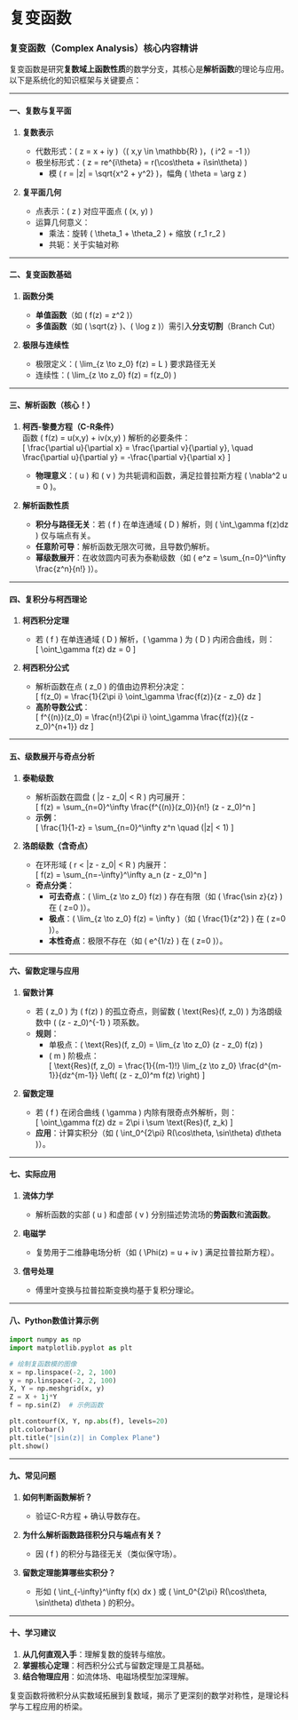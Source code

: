# 复变函数

### **复变函数（Complex Analysis）核心内容精讲**

复变函数是研究**复数域上函数性质**的数学分支，其核心是**解析函数**的理论与应用。以下是系统化的知识框架与关键要点：

---

#### **一、复数与复平面**
1. **复数表示**  
   - 代数形式：\( z = x + iy \)（\( x,y \in \mathbb{R} \)，\( i^2 = -1 \)）  
   - 极坐标形式：\( z = re^{i\theta} = r(\cos\theta + i\sin\theta) \)  
     - 模 \( r = |z| = \sqrt{x^2 + y^2} \)，幅角 \( \theta = \arg z \)

2. **复平面几何**  
   - 点表示：\( z \) 对应平面点 \( (x, y) \)  
   - 运算几何意义：  
     - 乘法：旋转 \( \theta_1 + \theta_2 \) + 缩放 \( r_1 r_2 \)  
     - 共轭：关于实轴对称

---

#### **二、复变函数基础**
1. **函数分类**  
   - **单值函数**（如 \( f(z) = z^2 \)）  
   - **多值函数**（如 \( \sqrt{z} \)、\( \log z \)）需引入**分支切割**（Branch Cut）

2. **极限与连续性**  
   - 极限定义：\( \lim_{z \to z_0} f(z) = L \) 要求路径无关  
   - 连续性：\( \lim_{z \to z_0} f(z) = f(z_0) \)

---

#### **三、解析函数（核心！）**
1. **柯西-黎曼方程（C-R条件）**  
   函数 \( f(z) = u(x,y) + iv(x,y) \) 解析的必要条件：  
   \[
   \frac{\partial u}{\partial x} = \frac{\partial v}{\partial y}, \quad \frac{\partial u}{\partial y} = -\frac{\partial v}{\partial x}
   \]
   - **物理意义**：\( u \) 和 \( v \) 为共轭调和函数，满足拉普拉斯方程 \( \nabla^2 u = 0 \)。

2. **解析函数性质**  
   - **积分与路径无关**：若 \( f \) 在单连通域 \( D \) 解析，则 \( \int_\gamma f(z)dz \) 仅与端点有关。  
   - **任意阶可导**：解析函数无限次可微，且导数仍解析。  
   - **幂级数展开**：在收敛圆内可表为泰勒级数（如 \( e^z = \sum_{n=0}^\infty \frac{z^n}{n!} \)）。

---

#### **四、复积分与柯西理论**
1. **柯西积分定理**  
   - 若 \( f \) 在单连通域 \( D \) 解析，\( \gamma \) 为 \( D \) 内闭合曲线，则：  
     \[
     \oint_\gamma f(z) dz = 0
     \]

2. **柯西积分公式**  
   - 解析函数在点 \( z_0 \) 的值由边界积分决定：  
     \[
     f(z_0) = \frac{1}{2\pi i} \oint_\gamma \frac{f(z)}{z - z_0} dz
     \]
   - **高阶导数公式**：  
     \[
     f^{(n)}(z_0) = \frac{n!}{2\pi i} \oint_\gamma \frac{f(z)}{(z - z_0)^{n+1}} dz
     \]

---

#### **五、级数展开与奇点分析**
1. **泰勒级数**  
   - 解析函数在圆盘 \( |z - z_0| < R \) 内可展开：  
     \[
     f(z) = \sum_{n=0}^\infty \frac{f^{(n)}(z_0)}{n!} (z - z_0)^n
     \]
   - **示例**：  
     \[
     \frac{1}{1-z} = \sum_{n=0}^\infty z^n \quad (|z| < 1)
     \]

2. **洛朗级数（含奇点）**  
   - 在环形域 \( r < |z - z_0| < R \) 内展开：  
     \[
     f(z) = \sum_{n=-\infty}^\infty a_n (z - z_0)^n
     \]
   - **奇点分类**：  
     - **可去奇点**：\( \lim_{z \to z_0} f(z) \) 存在有限（如 \( \frac{\sin z}{z} \) 在 \( z=0 \)）。  
     - **极点**：\( \lim_{z \to z_0} f(z) = \infty \)（如 \( \frac{1}{z^2} \) 在 \( z=0 \)）。  
     - **本性奇点**：极限不存在（如 \( e^{1/z} \) 在 \( z=0 \)）。

---

#### **六、留数定理与应用**
1. **留数计算**  
   - 若 \( z_0 \) 为 \( f(z) \) 的孤立奇点，则留数 \( \text{Res}(f, z_0) \) 为洛朗级数中 \( (z - z_0)^{-1} \) 项系数。  
   - **规则**：  
     - 单极点：\( \text{Res}(f, z_0) = \lim_{z \to z_0} (z - z_0) f(z) \)  
     - \( m \) 阶极点：  
       \[
       \text{Res}(f, z_0) = \frac{1}{(m-1)!} \lim_{z \to z_0} \frac{d^{m-1}}{dz^{m-1}} \left( (z - z_0)^m f(z) \right)
       \]

2. **留数定理**  
   - 若 \( f \) 在闭合曲线 \( \gamma \) 内除有限奇点外解析，则：  
     \[
     \oint_\gamma f(z) dz = 2\pi i \sum \text{Res}(f, z_k)
     \]
   - **应用**：计算实积分（如 \( \int_0^{2\pi} R(\cos\theta, \sin\theta) d\theta \)）。

---

#### **七、实际应用**
1. **流体力学**  
   - 解析函数的实部 \( u \) 和虚部 \( v \) 分别描述势流场的**势函数**和**流函数**。

2. **电磁学**  
   - 复势用于二维静电场分析（如 \( \Phi(z) = u + iv \) 满足拉普拉斯方程）。

3. **信号处理**  
   - 傅里叶变换与拉普拉斯变换均基于复积分理论。

---

#### **八、Python数值计算示例**
```python
import numpy as np
import matplotlib.pyplot as plt

# 绘制复函数模的图像
x = np.linspace(-2, 2, 100)
y = np.linspace(-2, 2, 100)
X, Y = np.meshgrid(x, y)
Z = X + 1j*Y
f = np.sin(Z)  # 示例函数

plt.contourf(X, Y, np.abs(f), levels=20)
plt.colorbar()
plt.title("|sin(z)| in Complex Plane")
plt.show()
```

---

#### **九、常见问题**
1. **如何判断函数解析？**  
   - 验证C-R方程 + 确认导数存在。

2. **为什么解析函数路径积分只与端点有关？**  
   - 因 \( f \) 的积分与路径无关（类似保守场）。

3. **留数定理能算哪些实积分？**  
   - 形如 \( \int_{-\infty}^\infty f(x) dx \) 或 \( \int_0^{2\pi} R(\cos\theta, \sin\theta) d\theta \) 的积分。

---

#### **十、学习建议**
1. **从几何直观入手**：理解复数的旋转与缩放。  
2. **掌握核心定理**：柯西积分公式与留数定理是工具基础。  
3. **结合物理应用**：如流体场、电磁场模型加深理解。  

复变函数将微积分从实数域拓展到复数域，揭示了更深刻的数学对称性，是理论科学与工程应用的桥梁。